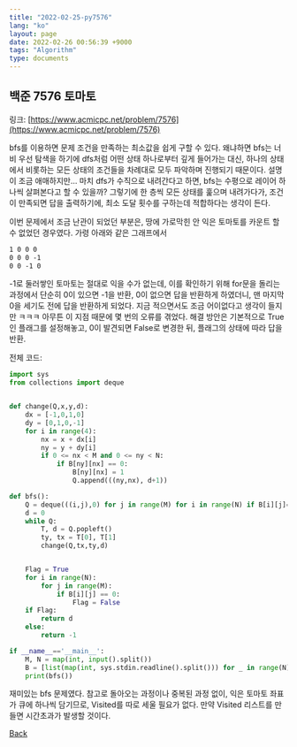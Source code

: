 ```yaml
---
title: "2022-02-25-py7576"
lang: "ko"
layout: page
date: 2022-02-26 00:56:39 +9000
tags: "Algorithm"
type: documents
---
```

<!--  [[Algorithm]] -->
## 백준 7576 토마토

링크: [https://www.acmicpc.net/problem/7576](https://www.acmicpc.net/problem/7576)

bfs를 이용하면 문제 조건을 만족하는 최소값을 쉽게 구할 수 있다. 왜냐하면 bfs는 너비 우선 탐색을 하기에 dfs처럼 어떤 상태 하나로부터 깊게 들어가는 대신, 하나의 상태에서 비롯하는 모든 상태의 조건들을 차례대로 모두 파악하며 진행되기 때문이다. 설명이 조금 애매하지만... 마치 dfs가 수직으로 내려간다고 하면, bfs는 수평으로 레이어 하나씩 살펴본다고 할 수 있을까? 그렇기에 한 층씩 모든 상태를 훑으며 내려가다가, 조건이 만족되면 답을 출력하기에, 최소 도달 횟수를 구하는데 적합하다는 생각이 든다.

이번 문제에서 조금 난관이 되었던 부분은, 땅에 가로막힌 안 익은 토마토를 카운트 할 수 없었던 경우였다. 가령 아래와 같은 그래프에서

```txt
1 0 0 0
0 0 0 -1
0 0 -1 0
```

-1로 둘러쌓인 토마토는 절대로 익을 수가 없는데, 이를 확인하기 위해 for문을 돌리는 과정에서 단순히 0이 있으면 -1을 반환, 0이 없으면 답을 반환하게 하였더니, 맨 마지막 0을 세기도 전에 답을 반환하게 되었다. 지금 적으면서도 조금 어이없다고 생각이 들지만 ㅋㅋㅋ 아무튼 이 지점 때문에 몇 번의 오류를 겪었다. 해결 방안은 기본적으로 True인 플래그를 설정해놓고, 0이 발견되면 False로 변경한 뒤, 플래그의 상태에 따라 답을 반환.

전체 코드:

```python
import sys
from collections import deque


def change(Q,x,y,d):
    dx = [-1,0,1,0]
    dy = [0,1,0,-1]
    for i in range(4):
        nx = x + dx[i]
        ny = y + dy[i]
        if 0 <= nx < M and 0 <= ny < N:
            if B[ny][nx] == 0:
                B[ny][nx] = 1
                Q.append(((ny,nx), d+1))

def bfs():
    Q = deque(((i,j),0) for j in range(M) for i in range(N) if B[i][j]==1)
    d = 0
    while Q:
        T, d = Q.popleft()
        ty, tx = T[0], T[1]
        change(Q,tx,ty,d)


    Flag = True
    for i in range(N):
        for j in range(M):
            if B[i][j] == 0:
                Flag = False
    if Flag:
        return d
    else:
        return -1

if __name__=='__main__':
    M, N = map(int, input().split())
    B = [list(map(int, sys.stdin.readline().split())) for _ in range(N)]
    print(bfs())
```

재미있는 bfs 문제였다. 참고로 돌아오는 과정이나 중복된 과정 없이, 익은 토마토 좌표가 큐에 하나씩 담기므로, Visited를 따로 세울 필요가 없다. 만약 Visited 리스트를 만들면 시간초과가 발생할 것이다.

[Back](/)
